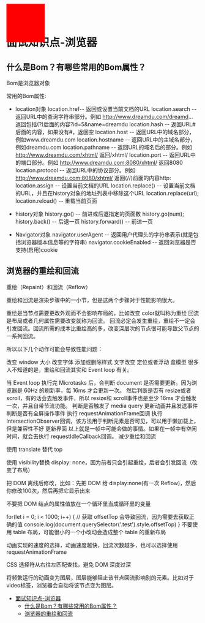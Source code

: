 # 面试知识点-浏览器

## 什么是Bom？有哪些常用的Bom属性？

Bom是浏览器对象

常用的Bom属性:

- location对象
location.href-- 返回或设置当前文档的URL
location.search -- 返回URL中的查询字符串部分。例如 http://www.dreamdu.com/dreamd... 返回包括(?)后面的内容?id=5&name=dreamdu
location.hash -- 返回URL#后面的内容，如果没有#，返回空 location.host -- 返回URL中的域名部分，例如www.dreamdu.com
location.hostname -- 返回URL中的主域名部分，例如dreamdu.com
location.pathname -- 返回URL的域名后的部分。例如 http://www.dreamdu.com/xhtml/ 返回/xhtml/
location.port -- 返回URL中的端口部分。例如 http://www.dreamdu.com:8080/xhtml/ 返回8080
location.protocol -- 返回URL中的协议部分。例如 http://www.dreamdu.com:8080/xhtml/ 返回(//)前面的内容http:
location.assign -- 设置当前文档的URL
location.replace() -- 设置当前文档的URL，并且在history对象的地址列表中移除这个URL location.replace(url);
location.reload() -- 重载当前页面

- history对象
history.go() -- 前进或后退指定的页面数
history.go(num); history.back() -- 后退一页
history.forward() -- 前进一页

- Navigator对象
navigator.userAgent -- 返回用户代理头的字符串表示(就是包括浏览器版本信息等的字符串)
navigator.cookieEnabled -- 返回浏览器是否支持(启用)cookie

## 浏览器的重绘和回流

重绘（Repaint）和回流（Reflow）

重绘和回流是渲染步骤中的一小节，但是这两个步骤对于性能影响很大。

重绘是当节点需要更改外观而不会影响布局的，比如改变 color就叫称为重绘
回流是布局或者几何属性需要改变就称为回流。
回流必定会发生重绘，重绘不一定会引发回流。回流所需的成本比重绘高的多，改变深层次的节点很可能导致父节点的一系列回流。

所以以下几个动作可能会导致性能问题：

改变 window 大小
改变字体
添加或删除样式
文字改变
定位或者浮动
盒模型
很多人不知道的是，重绘和回流其实和 Event loop 有关。

当 Event loop 执行完 Microtasks 后，会判断 document 是否需要更新。因为浏览器是 60Hz 的刷新率，每 16ms 才会更新一次。
然后判断是否有 resize或者 scroll，有的话会去触发事件，所以 resize和 scroll事件也是至少 16ms 才会触发一次，并且自带节流功能。
判断是否触发了 media query
更新动画并且发送事件
判断是否有全屏操作事件
执行 requestAnimationFrame回调
执行 IntersectionObserver回调，该方法用于判断元素是否可见，可以用于懒加载上，但是兼容性不好
更新界面
以上就是一帧中可能会做的事情。如果在一帧中有空闲时间，就会去执行 requestIdleCallback回调。
减少重绘和回流

使用 translate 替代 top

<div class="test"></div>
<style>
  .test {
      position: absolute;
      top: 10px;
      width: 100px;
      height: 100px;
      background: red;
  }
</style>
<script>
  setTimeout(() => {
      // 引起回流
      document.querySelector('.test').style.top = '100px'
  }, 1000)
</script>
使用 visibility替换 display: none，因为前者只会引起重绘，后者会引发回流（改变了布局）

把 DOM 离线后修改，比如：先把 DOM 给 display:none(有一次 Reflow)，然后你修改100次，然后再把它显示出来

不要把 DOM 结点的属性值放在一个循环里当成循环里的变量

for(let i = 0; i < 1000; i++) {
  // 获取 offsetTop 会导致回流，因为需要去获取正确的值
  console.log(document.querySelector('.test').style.offsetTop)
}
不要使用 table 布局，可能很小的一个小改动会造成整个 table 的重新布局

动画实现的速度的选择，动画速度越快，回流次数越多，也可以选择使用 requestAnimationFrame

CSS 选择符从右往左匹配查找，避免 DOM 深度过深

将频繁运行的动画变为图层，图层能够阻止该节点回流影响别的元素。比如对于 video标签，浏览器会自动将该节点变为图层。

- [面试知识点-浏览器](#面试知识点-浏览器)
  - [什么是Bom？有哪些常用的Bom属性？](#什么是bom有哪些常用的bom属性)
  - [浏览器的重绘和回流](#浏览器的重绘和回流)
